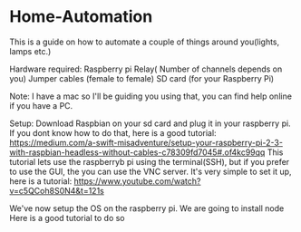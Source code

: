 # Home-Automation
This is a guide on how to automate a couple of things around you(lights, lamps etc.) 

Hardware required: Raspberry pi Relay( Number of channels depends on you) Jumper cables (female to female) SD card (for your Raspberry Pi)

Note: I have a mac so I'll be guiding you using that, you can find help online if you have a PC.

Setup:
Download Raspbian on your sd card and plug it in your raspberry pi. If you dont know how to do that, here is a good tutorial: https://medium.com/a-swift-misadventure/setup-your-raspberry-pi-2-3-with-raspbian-headless-without-cables-c78309fd7045#.of4kc99qq
This tutorial lets use the raspberryb pi using the terminal(SSH), but if you prefer to use the GUI, the you can use the VNC server. It's very simple to set it up, here is a tutorial: https://www.youtube.com/watch?v=c5QCoh8S0N4&t=121s

We've now setup the OS on the raspberry pi. 
We are going to install node
Here is a good tutorial to do so
